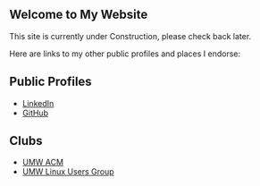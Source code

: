 ## Welcome to My Website

This site is currently under Construction, please check back later.

Here are links to my other public profiles and places I endorse:

## Public Profiles

- [LinkedIn](https://linkedin.com/in/scoronado12)
- [GitHub](https://github.com/scoronado12)


## Clubs

- [UMW ACM](https://umw-acm.org)
- [UMW Linux Users Group](https://umwlug.github.io)
